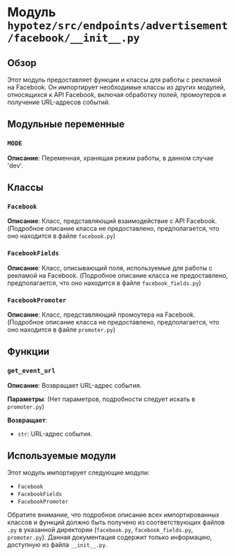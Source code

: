 # Модуль `hypotez/src/endpoints/advertisement/facebook/__init__.py`

## Обзор

Этот модуль предоставляет функции и классы для работы с рекламой на Facebook.  Он импортирует необходимые классы из других модулей, относящихся к API Facebook, включая обработку полей, промоутеров и получение URL-адресов событий.

## Модульные переменные

### `MODE`

**Описание**:  Переменная, хранящая режим работы, в данном случае 'dev'.


## Классы

### `Facebook`

**Описание**:  Класс, представляющий взаимодействие с API Facebook.  (Подробное описание класса не предоставлено, предполагается, что оно находится в файле `facebook.py`)

### `FacebookFields`

**Описание**:  Класс, описывающий поля, используемые для работы с рекламой на Facebook. (Подробное описание класса не предоставлено, предполагается, что оно находится в файле `facebook_fields.py`)

### `FacebookPromoter`

**Описание**: Класс, представляющий промоутера на Facebook.  (Подробное описание класса не предоставлено, предполагается, что оно находится в файле `promoter.py`)

## Функции

### `get_event_url`

**Описание**: Возвращает URL-адрес события.

**Параметры**:  (Нет параметров, подробности следует искать в `promoter.py`)

**Возвращает**:
 - `str`: URL-адрес события.


##  Используемые модули


Этот модуль импортирует следующие модули:

* `Facebook`
* `FacebookFields`
* `FacebookPromoter`

Обратите внимание, что подробное описание всех импортированных классов и функций должно быть получено из соответствующих файлов `.py` в указанной директории (`facebook.py`, `facebook_fields.py`, `promoter.py`).  Данная документация содержит только информацию, доступную из файла `__init__.py`.